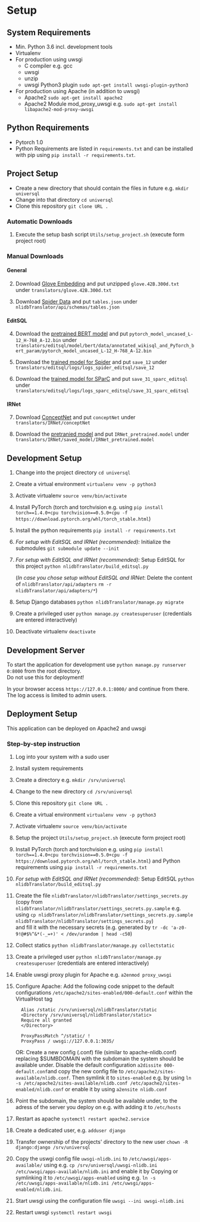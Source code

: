 # Setup

## System Requirements
* Min. Python 3.6 incl. development tools
* Virtualenv 
* For production using uwsgi
    - C compiler e.g. gcc
    - uwsgi
    - unzip
    - uwsgi Python3 plugin `sudo apt-get install uwsgi-plugin-python3`  
* For production using Apache (in addition to uwsgi)
    - Apache2 `sudo apt-get install apache2`
    - Apache2 Module mod_proxy_uwsgi e.g. `sudo apt-get install libapache2-mod-proxy-uwsgi`

 
 
## Python Requirements
* Pytorch 1.0
* Python Requirements are listed in `requirements.txt` and can be installed with pip using `pip install -r requirements.txt`.

## Project Setup  
* Create a new directory that should contain the files in future e.g. `mkdir universql`
* Change into that directory `cd universql`
* Clone this repository `git clone URL .`

 
### Automatic Downloads 

1. Execute the setup bash script `Utils/setup_project.sh` (execute form project root)

### Manual Downloads


#### General
  2. Download [Glove Embedding](https://nlp.stanford.edu/data/wordvecs/glove.42B.300d.zip) and put unzipped `glove.42B.300d.txt` under `translators/glove.42B.300d.txt`

  3. Download [Spider Data](https://drive.google.com/uc?export=download&id=11icoH_EA-NYb0OrPTdehRWm_d7-DIzWX) and put `tables.json` under `nlidbTranslator/api/schemas/tables.json`

#### EditSQL

  4. Download the [pretrained BERT model](https://drive.google.com/file/d/1f_LEWVgrtZLRuoiExJa5fNzTS8-WcAX9/view?usp=sharing) and put `pytorch_model_uncased_L-12_H-768_A-12.bin` under `translators/editsql/model/bert/data/annotated_wikisql_and_PyTorch_bert_param/pytorch_model_uncased_L-12_H-768_A-12.bin`

  5. Download the [trained model for Spider](https://drive.google.com/file/d/1KwXIdJBYKG0-PzCi1GvvSnUxJzxNq_CL/view?usp=sharing) and put `save_12` under `translators/editsql/logs/logs_spider_editsql/save_12`  

  6. Download the [trained model for SParC](https://drive.google.com/file/d/1MRN3_mklw8biUphFxmD7OXJ57yS-FkJP/view) and put `save_31_sparc_editsql` under `translators/editsql/logs/logs_sparc_editsql/save_31_sparc_editsql`


#### IRNet

  7. Download [ConceptNet](https://drive.google.com/file/d/1LgyjtDmf3Xd1txwq8HwKD6d6VJj5pLmn/view?usp=sharing) and put `conceptNet` under `translators/IRNet/conceptNet`

  8. Download the [pretranied model](https://drive.google.com/open?id=1VoV28fneYss8HaZmoThGlvYU3A-aK31q) and put `IRNet_pretrained.model` under `translators/IRNet/saved_model/IRNet_pretrained.model`

## Development Setup

1. Change into the project directory `cd universql`

2. Create a virtual environment  `virtualenv venv -p python3`

3. Activate virtualenv `source venv/bin/activate`

4. Install PyTorch (torch and torchvision e.g. using `pip install torch==1.4.0+cpu torchvision==0.5.0+cpu -f https://download.pytorch.org/whl/torch_stable.html`)

5. Install the python requirements `pip install -r requirements.txt`

6. _For setup with EditSQL and IRNet (recommended):_ Initialize the submodules `git submodule update --init`

7. _For setup with EditSQL and IRNet (recommended):_ Setup EditSQL for this project `python nlidbTranslator/build_editsql.py`

   (_In case you chose setup without EditSQL and IRNet_: Delete the content of `nlidbTranslator/api/adapters` `rm -r nlidbTranslator/api/adapters/*`)
   
8. Setup Django databases `python nlidbTranslator/manage.py migrate`

9. Create a privileged user `python manage.py createsuperuser` (credentials are entered interactively)

10. Deactivate virtualenv `deactivate`

## Development Server
 
To start the application for development use `python manage.py runserver 0:8000` from the root directory.  
Do not use this for deployment!

In your browser access `https://127.0.0.1:8000/` and continue from there. The log access is limited to admin users. 

## Deployment Setup
This application can be deployed on Apache2 and uwsgi 

### Step-by-step instruction
1. Log into your system with a sudo user

2. Install system requirements

3. Create a directory e.g. `mkdir /srv/universql`

4. Change to the new directory `cd /srv/universql`

5. Clone this repository `git clone URL .`

6. Create a virtual environment `virtualenv venv -p python3`

7. Activate virtualenv `source venv/bin/activate`

8. Setup the project `Utils/setup_project.sh` (execute form project root)

9. Install PyTorch  (torch and torchvision e.g. using `pip install torch==1.4.0+cpu torchvision==0.5.0+cpu -f https://download.pytorch.org/whl/torch_stable.html`) and Python requirements using `pip install -r requirements.txt`  

10. _For setup with EditSQL and IRNet (recommended):_ Setup EditSQL `python nlidbTranslator/build_editsql.py`

11. Create the file `nlidbTranslator/nlidbTranslator/settings_secrets.py`  
(copy from `nlidbTranslator/nlidbTranslator/settings_secrets.py.sample` e.g. using `cp nlidbTranslator/nlidbTranslator/settings_secrets.py.sample  nlidbTranslator/nlidbTranslator/settings_secrets.py`)  
and fill it with the necessary secrets (e.g. generated by `tr -dc 'a-z0-9!@#$%^&*(-_=+)' < /dev/urandom | head -c50`) 

12. Collect statics `python nlidbTranslator/manage.py collectstatic`

13. Create a privileged user `python nlidbTranslator/manage.py createsuperuser` (credentials are entered interactively)

14. Enable uwsgi proxy plugin for Apache e.g. `a2enmod proxy_uwsgi`

15. Configure Apache: Add the following code snippet to the default configurations `/etc/apache2/sites-enabled/000-default.conf` within the VirtualHost tag
    ```
      Alias /static /srv/universql/nlidbTranslator/static
      <Directory /srv/universql/nlidbTranslator/static>
      Require all granted
      </Directory>
    
      ProxyPassMatch ^/static/ !
      ProxyPass / uwsgi://127.0.0.1:3035/
    ```
    OR: Create a new config (.conf) file (similar to  apache-nlidb.conf) replacing $SUMBDOMAIN with the subdomain the system should be available under. Disable the default configuration `a2dissite 000-default.conf`and copy the new config file to `/etc/apache2/sites-available/nlidb.conf`. Then symlink it to `sites-enabled` e.g. by using `ln -s /etc/apache2/sites-available/nlidb.conf /etc/apache2/sites-enabled/nlidb.conf` or enable it by using `a2ensite nlidb.conf`
 
16. Point the subdomain, the system should be available under, to the adress of the server you deploy on e.g. with adding it to `/etc/hosts`

17. Restart as apache `systemctl restart apache2.service`

18. Create a dedicated user, e.g. `adduser django`

19. Transfer ownership of the projects' directory to the new user `chown -R django:django /srv/universql`

20. Copy the uswgi config file `uwsgi-nlidb.ini` to `/etc/uwsgi/apps-available/` using e.g. `cp /srv/universql/uwsgi-nlidb.ini /etc/uwsgi/apps-available/nlidb.ini` and enable it by Copying or symlinking it to `/etc/uwsgi/apps-enabled` using e.g. `ln -s /etc/uwsgi/apps-available/nlidb.ini /etc/uwsgi/apps-enabled/nlidb.ini`. 

21. Start uwsgi using the configuration file `uwsgi --ini uwsgi-nlidb.ini`

22. Restart uwsgi `systemctl restart uwsgi`
